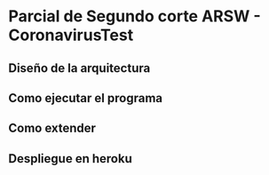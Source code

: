 # Parcial de Segundo corte ARSW - CoronavirusTest

## Diseño de la arquitectura

## Como ejecutar el programa

## Como extender

## Despliegue en heroku


